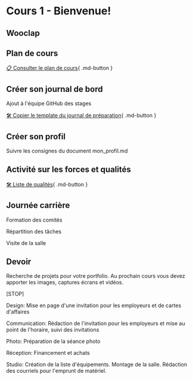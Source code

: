# Cours 1 - Bienvenue! 
## Wooclap


## Plan de cours
 
[📋 Consulter le plan de cours](https://cmontmorency365-my.sharepoint.com/:b:/g/personal/lora_boisvert_cmontmorency_qc_ca/EUWwACJgnypNg84pk8frp5gB4ozDwHnxN9N1rCoDW1BLiA?e=rNFy0U){ .md-button }             

## Créer son journal de bord
Ajout à l'équipe GitHub des stages

[🛠️ Copier le template du journal de préparation](https://github.com/tim-montmorency-preparation-stage/modele_journal_preparation_stage){ .md-button }      


## Créer son profil     
Suivre les consignes du document mon_profil.md

      
## Activité sur les forces et qualités
[🛠️ Liste de qualités](https://cmontmorency365-my.sharepoint.com/:b:/g/personal/cgilbert_cmontmorency_qc_ca/Ed54y-OA4jxFnSB44R5Ndj4BQCngXKjkL_gyfl3BJK6NVw?e=lg0aOi){ .md-button }   

## Journée carrière     
Formation des comités     

Répartition des tâches

Visite de la salle



## Devoir
Recherche de projets pour votre portfolio. Au prochain cours vous devez apporter les images, captures écrans et vidéos.

[STOP]
<p>Design: Mise en page d'une invitation pour les employeurs et de cartes d'affaires</p>
<p>Communication: Rédaction de l'invitation pour les employeurs et mise au point de l'horaire, suivi des invitations</p>
<p>Photo: Préparation de la séance photo</p>
<p>Réception: Financement et achats</p>
<p>Studio: Création de la liste d'équipements. Montage de la salle. Rédaction des courriels pour l'emprunt de matériel.</p>
